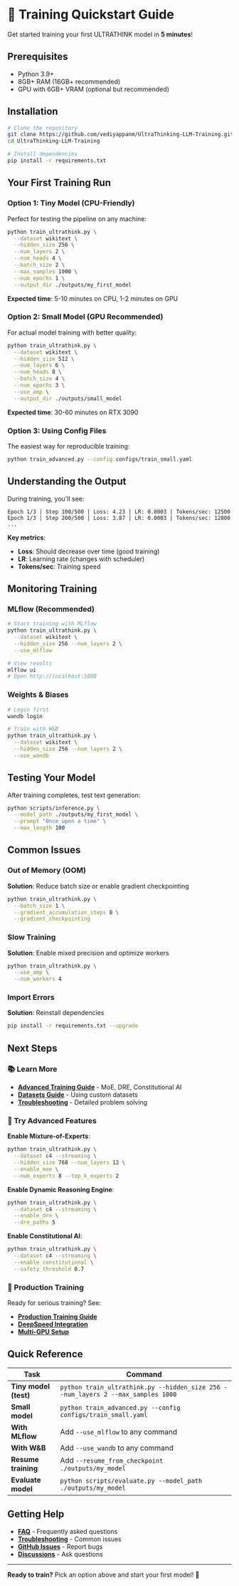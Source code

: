 # 🚀 Training Quickstart Guide

Get started training your first ULTRATHINK model in **5 minutes**!

## Prerequisites

- Python 3.9+
- 8GB+ RAM (16GB+ recommended)
- GPU with 6GB+ VRAM (optional but recommended)

## Installation

```bash
# Clone the repository
git clone https://github.com/vediyappanm/UltraThinking-LLM-Training.git
cd UltraThinking-LLM-Training

# Install dependencies
pip install -r requirements.txt
```

## Your First Training Run

### Option 1: Tiny Model (CPU-Friendly)

Perfect for testing the pipeline on any machine:

```bash
python train_ultrathink.py \
  --dataset wikitext \
  --hidden_size 256 \
  --num_layers 2 \
  --num_heads 4 \
  --batch_size 2 \
  --max_samples 1000 \
  --num_epochs 1 \
  --output_dir ./outputs/my_first_model
```

**Expected time**: 5-10 minutes on CPU, 1-2 minutes on GPU

### Option 2: Small Model (GPU Recommended)

For actual model training with better quality:

```bash
python train_ultrathink.py \
  --dataset wikitext \
  --hidden_size 512 \
  --num_layers 6 \
  --num_heads 8 \
  --batch_size 4 \
  --num_epochs 3 \
  --use_amp \
  --output_dir ./outputs/small_model
```

**Expected time**: 30-60 minutes on RTX 3090

### Option 3: Using Config Files

The easiest way for reproducible training:

```bash
python train_advanced.py --config configs/train_small.yaml
```

## Understanding the Output

During training, you'll see:

```
Epoch 1/3 | Step 100/500 | Loss: 4.23 | LR: 0.0003 | Tokens/sec: 12500
Epoch 1/3 | Step 200/500 | Loss: 3.87 | LR: 0.0003 | Tokens/sec: 12800
...
```

**Key metrics**:
- **Loss**: Should decrease over time (good training)
- **LR**: Learning rate (changes with scheduler)
- **Tokens/sec**: Training speed

## Monitoring Training

### MLflow (Recommended)

```bash
# Start training with MLflow
python train_ultrathink.py \
  --dataset wikitext \
  --hidden_size 256 --num_layers 2 \
  --use_mlflow

# View results
mlflow ui
# Open http://localhost:5000
```

### Weights & Biases

```bash
# Login first
wandb login

# Train with W&B
python train_ultrathink.py \
  --dataset wikitext \
  --hidden_size 256 --num_layers 2 \
  --use_wandb
```

## Testing Your Model

After training completes, test text generation:

```bash
python scripts/inference.py \
  --model_path ./outputs/my_first_model \
  --prompt "Once upon a time" \
  --max_length 100
```

## Common Issues

### Out of Memory (OOM)

**Solution**: Reduce batch size or enable gradient checkpointing

```bash
python train_ultrathink.py \
  --batch_size 1 \
  --gradient_accumulation_steps 8 \
  --gradient_checkpointing
```

### Slow Training

**Solution**: Enable mixed precision and optimize workers

```bash
python train_ultrathink.py \
  --use_amp \
  --num_workers 4
```

### Import Errors

**Solution**: Reinstall dependencies

```bash
pip install -r requirements.txt --upgrade
```

## Next Steps

### 📚 Learn More
- **[Advanced Training Guide](../ADVANCED_TRAINING_GUIDE.md)** - MoE, DRE, Constitutional AI
- **[Datasets Guide](datasets.md)** - Using custom datasets
- **[Troubleshooting](TROUBLESHOOTING.md)** - Detailed problem solving

### 🎯 Try Advanced Features

**Enable Mixture-of-Experts**:
```bash
python train_ultrathink.py \
  --dataset c4 --streaming \
  --hidden_size 768 --num_layers 12 \
  --enable_moe \
  --num_experts 8 --top_k_experts 2
```

**Enable Dynamic Reasoning Engine**:
```bash
python train_ultrathink.py \
  --dataset c4 --streaming \
  --enable_dre \
  --dre_paths 5
```

**Enable Constitutional AI**:
```bash
python train_ultrathink.py \
  --dataset c4 --streaming \
  --enable_constitutional \
  --safety_threshold 0.7
```

### 🚀 Production Training

Ready for serious training? See:
- **[Production Training Guide](training_production.md)**
- **[DeepSpeed Integration](training_deepspeed.md)**
- **[Multi-GPU Setup](training_distributed.md)**

## Quick Reference

| Task | Command |
|------|---------|
| **Tiny model (test)** | `python train_ultrathink.py --hidden_size 256 --num_layers 2 --max_samples 1000` |
| **Small model** | `python train_advanced.py --config configs/train_small.yaml` |
| **With MLflow** | Add `--use_mlflow` to any command |
| **With W&B** | Add `--use_wandb` to any command |
| **Resume training** | Add `--resume_from_checkpoint ./outputs/my_model` |
| **Evaluate model** | `python scripts/evaluate.py --model_path ./outputs/my_model` |

## Getting Help

- **[FAQ](faq.md)** - Frequently asked questions
- **[Troubleshooting](TROUBLESHOOTING.md)** - Common issues
- **[GitHub Issues](https://github.com/vediyappanm/UltraThinking-LLM-Training/issues)** - Report bugs
- **[Discussions](https://github.com/vediyappanm/UltraThinking-LLM-Training/discussions)** - Ask questions

---

**Ready to train?** Pick an option above and start your first model! 🚀
